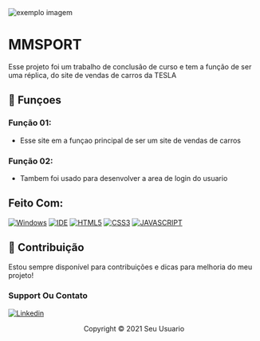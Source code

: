 <img src="https://cdn.discordapp.com/attachments/460955986581127199/951089337611722772/unknown.png" alt="exemplo imagem">

# MMSPORT

Esse projeto foi um trabalho de conclusão de curso e tem a função de ser uma réplica, do site de vendas de carros da TESLA 

## 🔧 Funçoes 

### Função 01:
- Esse site em a funçao principal de ser um site de vendas de carros

### Função 02:
- Tambem foi usado para desenvolver a area de login do usuario 


## Feito Com:
[![Windows](https://img.shields.io/badge/Windows-0078D6?style=for-the-badge&logo=windows&logoColor=white)](https://www.microsoft.com/pt-br/windows/get-windows-10)
[![IDE](https://img.shields.io/badge/Visual_studio_code-0078D4?style=for-the-badge&logo=visual%20studio%20code&logoColor=white)](https://code.visualstudio.com/)
[![HTML5](https://img.shields.io/badge/HTML5-E34F26?style=for-the-badge&logo=html5&logoColor=white)](https://developer.mozilla.org/pt-BR/docs/Web/HTML)
[![CSS3](https://img.shields.io/badge/CSS3-1572B6?style=for-the-badge&logo=css3&logoColor=white)](https://developer.mozilla.org/pt-BR/docs/Web/CSS)
[![JAVASCRIPT](https://img.shields.io/badge/JavaScript-F7DF1E?style=for-the-badge&logo=javascript&logoColor=black)](https://developer.mozilla.org/pt-BR/docs/Web/JavaScript)

## 🤝 Contribuição

Estou sempre disponível para contribuições e dicas para melhoria do meu projeto!


### Support Ou Contato

[![Linkedin](https://img.shields.io/badge/LinkedIn-0077B5?style=for-the-badge&logo=linkedin&logoColor=white)](https://www.linkedin.com/in/gabriel-marques-messias-824761206/)

<p align="center">Copyright © 2021 Seu Usuario</p>
